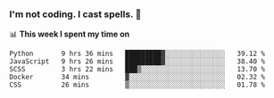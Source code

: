 ### I'm not coding. I cast spells. 🎩

📊 **This week I spent my time on**
<!--START_SECTION:waka-->
```text
Python       9 hrs 36 mins   █████████▓░░░░░░░░░░░░░░░   39.12 % 
JavaScript   9 hrs 26 mins   █████████▓░░░░░░░░░░░░░░░   38.40 % 
SCSS         3 hrs 22 mins   ███▒░░░░░░░░░░░░░░░░░░░░░   13.70 % 
Docker       34 mins         ▓░░░░░░░░░░░░░░░░░░░░░░░░   02.32 % 
CSS          26 mins         ▒░░░░░░░░░░░░░░░░░░░░░░░░   01.78 % 
```
<!--END_SECTION:waka-->
